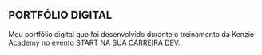 PORTFÓLIO DIGITAL
-------------------
Meu portfólio digital que foi desenvolvido durante o treinamento da Kenzie Academy no evento START NA SUA CARREIRA DEV.
